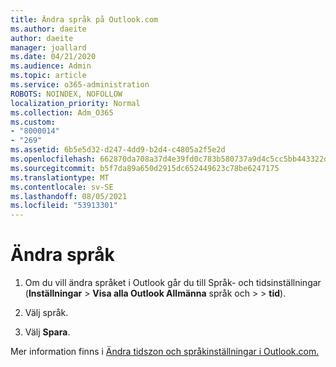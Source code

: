 ```yaml
---
title: Ändra språk på Outlook.com
ms.author: daeite
author: daeite
manager: joallard
ms.date: 04/21/2020
ms.audience: Admin
ms.topic: article
ms.service: o365-administration
ROBOTS: NOINDEX, NOFOLLOW
localization_priority: Normal
ms.collection: Adm_O365
ms.custom:
- "8000014"
- "269"
ms.assetid: 6b5e5d32-d247-4dd9-b2d4-c4805a2f5e2d
ms.openlocfilehash: 662870da708a37d4e39fd0c783b580737a9d4c5cc5bb443322d517023bd938d2
ms.sourcegitcommit: b5f7da89a650d2915dc652449623c78be6247175
ms.translationtype: MT
ms.contentlocale: sv-SE
ms.lasthandoff: 08/05/2021
ms.locfileid: "53913301"
---
```

# <a name="change-your-language"></a>Ändra språk

1. Om du vill ändra språket i [](https://outlook.live.com/mail/options/general/timeAndLanguage/regional) Outlook går du till Språk- och tidsinställningar (**Inställningar** \> **Visa alla Outlook Allmänna** språk och  >    >  **tid**).

2. Välj språk.

3. Välj **Spara**.

Mer information finns i [Ändra tidszon och språkinställningar i Outlook.com.](https://go.microsoft.com/fwlink/p/?linkid=873132)